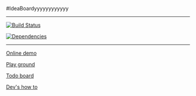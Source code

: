 #IdeaBoardyyyyyyyyyyyy

***

[![Build Status](https://secure.travis-ci.org/ThirtyFiveSharp/IdeaBoardy.png?branch=master)](https://travis-ci.org/ThirtyFiveSharp/IdeaBoardy)

[![Dependencies](https://gemnasium.com/ThirtyFiveSharp/IdeaBoardy.png)](https://gemnasium.com/ThirtyFiveSharp/IdeaBoardy)

***

[Online demo](http://ideaboardy.herokuapp.com/)

[Play ground](http://ideaboardy.herokuapp.com/board?uri=http:%2F%2Fideaboardy.herokuapp.com%2Fapi%2Fboards%2F13)

[Todo board](http://ideaboardy.herokuapp.com/board?uri=http:%2F%2Fideaboardy.herokuapp.com%2Fapi%2Fboards%2F4)

[Dev's how to](https://github.com/ThirtyFiveSharp/IdeaBoardy/wiki/%22How-to%22-for-developers)